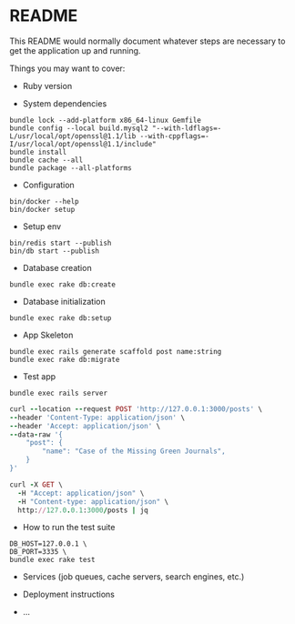 # README

This README would normally document whatever steps are necessary to get the
application up and running.

Things you may want to cover:

* Ruby version

* System dependencies

```
bundle lock --add-platform x86_64-linux Gemfile
bundle config --local build.mysql2 "--with-ldflags=-L/usr/local/opt/openssl@1.1/lib --with-cppflags=-I/usr/local/opt/openssl@1.1/include"
bundle install
bundle cache --all
bundle package --all-platforms
```

* Configuration

```
bin/docker --help
bin/docker setup
```

* Setup env

```
bin/redis start --publish
bin/db start --publish
 ```

* Database creation

```
bundle exec rake db:create
```

* Database initialization

```
bundle exec rake db:setup
```

* App Skeleton

```
bundle exec rails generate scaffold post name:string    
bundle exec rake db:migrate
```

* Test app

```
bundle exec rails server
```


```ruby
curl --location --request POST 'http://127.0.0.1:3000/posts' \
--header 'Content-Type: application/json' \
--header 'Accept: application/json' \
--data-raw '{
    "post": {
        "name": "Case of the Missing Green Journals",
    }
}'
```

```ruby
curl -X GET \
  -H "Accept: application/json" \
  -H "Content-type: application/json" \
  http://127.0.0.1:3000/posts | jq
```

* How to run the test suite

```
DB_HOST=127.0.0.1 \
DB_PORT=3335 \
bundle exec rake test
```

* Services (job queues, cache servers, search engines, etc.)

* Deployment instructions

* ...
